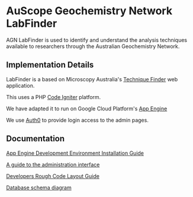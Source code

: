 # AuScope Geochemistry Network LabFinder

AGN LabFinder is used to identify and understand the analysis techniques available to researchers through the Australian Geochemistry Network.

## Implementation Details

LabFinder is a based on Microscopy Australia's [Technique Finder](https://github.com/IntersectAustralia/TechniqueFinder) web application.

This uses a PHP [Code Igniter](https://codeigniter.com/) platform.

We have adapted it to run on Google Cloud Platform's [App Engine](https://cloud.google.com/appengine/)

We use [Auth0](https://auth0.com/) to provide login access to the admin pages.

## Documentation

[App Engine Development Environment Installation Guide](AppEngInstall.md)

[A guide to the administration interface](AdminGuide.md) 

[Developers Rough Code Layout Guide](LabFinderCodeLayout.md)

[Database schema diagram](https://github.com/AuScope/TechniqueFinder/blob/aus-geochem-net/db/tf_er_diagram_minimal.png)



 





 

